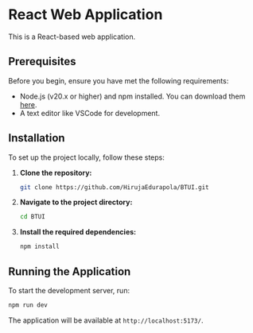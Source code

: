 # React Web Application

This is a React-based web application.

## Prerequisites

Before you begin, ensure you have met the following requirements:

- Node.js (v20.x or higher) and npm installed. You can download them [here](https://nodejs.org/).
- A text editor like VSCode for development.

## Installation

To set up the project locally, follow these steps:

1. **Clone the repository:**

   ```bash
   git clone https://github.com/HirujaEdurapola/BTUI.git
   ```

2. **Navigate to the project directory:**

   ```bash
   cd BTUI
   ```

3. **Install the required dependencies:**

   ```bash
   npm install
   ```

## Running the Application

To start the development server, run:

```bash
npm run dev
```

The application will be available at `http://localhost:5173/`.

